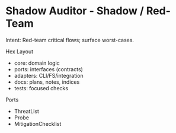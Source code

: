 <!-- Updated: 2025-09-18T13:32:25.858Z -->
# Shadow Auditor - Shadow / Red-Team

Intent: Red-team critical flows; surface worst-cases.

Hex Layout
- core: domain logic
- ports: interfaces (contracts)
- adapters: CLI/FS/integration
- docs: plans, notes, indices
- tests: focused checks

Ports
- ThreatList
- Probe
- MitigationChecklist
